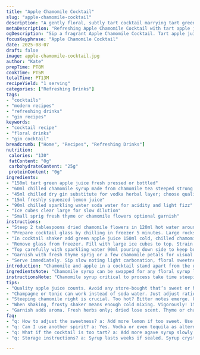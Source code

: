 ```yaml
---
title: "Apple Chamomile Cocktail"
slug: "apple-chamomile-cocktail"
description: "A gently floral, subtly tart cocktail marrying tart green apple with soothing chamomile tea. Uses chamomile infused syrup for sweetness and depth, with a splash of lemon for brightness. Simple, clean, lightly effervescent with soda water. No dairy nuts gluten eggs here. Swapped honey for agave syrup to alter sweetness profile; replaced vodka with gin for botanical complexity. Shake vigorously to marry flavors, strain over ice that clinks against glass. Fresh chamomile flowers or thyme sprig garnish for slight herbal aroma. Drinks well chilled, crisp mouthfeel, slight fizz tickles tongue. Aromatic, refreshing, easy to build at home bar without fuss or bells."
metaDescription: "Refreshing Apple Chamomile Cocktail with tart apple juice and floral chamomile syrup. Perfect balance of bright flavors for a soothing sip."
ogDescription: "Sip a fragrant Apple Chamomile Cocktail. Tart apple juice meets soothing chamomile syrup; bright, fizzy, and aromatic."
focusKeyphrase: "Apple Chamomile Cocktail"
date: 2025-08-07
draft: false
image: apple-chamomile-cocktail.jpg
author: "Kate"
prepTime: PT8M
cookTime: PT5M
totalTime: PT13M
recipeYield: "1 serving"
categories: ["Refreshing Drinks"]
tags:
- "cocktails"
- "modern recipes"
- "refreshing drinks"
- "gin recipes"
keywords:
- "cocktail recipe"
- "floral drinks"
- "gin cocktail"
breadcrumb: ["Home", "Recipes", "Refreshing Drinks"]
nutrition: 
 calories: "130"
 fatContent: "0g"
 carbohydrateContent: "25g"
 proteinContent: "0g"
ingredients:
- "150ml tart green apple juice fresh pressed or bottled"
- "60ml chilled chamomile syrup made from chamomile tea steeped strong and agave syrup"
- "45ml chilled dry gin substitute for vodka herbal layer; choose quality brand"
- "15ml freshly squeezed lemon juice"
- "90ml chilled sparkling water soda water for acidity and light fizz"
- "Ice cubes clear large for slow dilution"
- "Small sprig fresh thyme or chamomile flowers optional garnish"
instructions:
- "Steep 2 tablespoons dried chamomile flowers in 120ml hot water around 90C not boiling for 7 minutes. Strain through fine sieve. While still warm stir in 50ml agave syrup. Cool syrup completely in fridge minimum 15 minutes; syrup thickens slightly when cold."
- "Prepare cocktail glass by chilling in freezer 5 minutes. Large rocks ice ready."
- "In cocktail shaker add green apple juice 150ml cold, chilled chamomile syrup 60ml, lemon juice 15ml, gin 45ml. Add handful ice cubes. Seal and shake vigorously about 15 seconds. Shake hard enough to slightly frost shaker exterior feels cold to touch; good emulsion, texture forms."
- "Remove glass from freezer. Fill with large ice cubes to top. Strain cocktail mixture over ice smoothly; glass rattles from ice clacking against sides."
- "Top carefully with sparkling water 90ml pouring down side to keep bubbles intact. Stir gently once with bar spoon or straw left side swirling clockwise around glass bowl. Avoid over stirring or fizz dies off."
- "Garnish with fresh thyme sprig or a few chamomile petals for visual herbal hint and aroma."
- "Serve immediately. Sip slow noting light carbonation, floral sweetness and tart apple balance."
introduction: "Chamomile and apple in a cocktail stand apart from the usual citrus and bitters routine. Start with a base of clean pressed green apple juice, tart but high acidity. Chamomile syrup replaces simple syrup here not just adding sweetness but an aromatic floral undercurrent; steep carefully, not too hot or bitter notes creep in from the flowers. Gin rather than vodka, herbal notes syncing well with chamomile, matching this mellow flavor. Lemon juice kicks brightness balancing everything. Soda water finishes with a fizzy tingle not masking but elevating the blend. Keeps you alert to subtle aromas and tastes in a way straight spirits seldom do. Use large ice cubes slower melt, avoid watering down too fast. The fresh thyme or chamomile petals garnish doesn't just look good they release delicate herbal scents when glass is lifted, inviting another sip. Quick pre-chill glass, shake the mix cold; texture matters as much as flavor here. Citrus splashes don't overwhelm the floral, and it's that delicate balance worth chasing."
ingredientsNote: "Chamomile syrup can be swapped for any floral syrup like lavender if you want a twist but chamomile best for mellow earthiness. Agave replaces honey here—more neutral sweetness with less viscosity; easy to dissolve cold, ensures syrup doesn’t crystallize in fridge. Use fresh-pressed or high-quality tart green apple juice avoid sweet commercial blends with additives that throw flavor off. Gin choice affects end flavor a lot; herbal or citrus-heavy gin works well but avoid colors or strong juniper dominance as they can overload chamomile's subtle profile. Lemon juice must be fresh not bottled; acidity is key to balancing sweetness and floral notes. Soda water—plain or lightly mineralized—doesn’t compete but adds texture and sparkle. Ice cubes large and clear not crushed reduce rapid dilution, keep cocktail balanced longer. For garnish fresh herbs only; dried lose aroma and can add dust or grit. If thyme unavailable, use another fresh herb with mild aroma."
instructionsNote: "Chamomile syrup critical to process take time steeping at right temp 85-90C; hotter water burns flowers making syrup bitter. Strain immediately so no sediment. Cool fully before using to prevent cocktail dilution or taste loss. Use cocktail shaker for efficient chilling and emulsification; vigorous shake about 15 seconds ideal—too short, inadequate mixing; too long warms mix. Test foam or frost forming on shaker shows effort enough. Pre-chill glass reduces ice melting when poured, maintaining flavor concentration. Pour soda gently down inside glass side keeps bubbles longer, better texture. Stirring only once or twice minimum to distribute fizz without collapse. Garnish last step; aromatic herbs release scent as liquid warms. Serve quickly because carbonation decreases fast. Watch ice melt—too fast means shake or glass not chilled enough. If cloudy cocktail, strain twice; sediment masks clarity. If cocktail too sweet adjust syrup quantity next round. Balance acidity by adding lemon slowly tasting as you go. Efficient bar technique: prepare syrup batch in advance, cool overnight. Build cocktail components in order to speed service."
tips:
- "Quality apple juice counts. Avoid any store-bought that’s sweet or has additives. Fresh pressed is key. Tart balances floral notes. Proper acidity."
- "Champagne or tonic can work instead of soda water. Just adjust ratios. Keep bubbles. Bigger ice cubes slow dilution. Don't rush the melting process."
- "Steeping chamomile right is crucial. Too hot? Bitter notes emerge. 85-90C is best. Strain immediately. Sediment? Not good. Fine sieve is essential."
- "When shaking, frosty shaker means enough cold mixing. Vigorously! 15 seconds is ideal. Mix well to combine flavors but don’t overdo. Warmth is enemy."
- "Garnish adds aroma. Fresh herbs only; dried lose scent. Thyme or chamomile petals release nice aromas. Inviting as you sip. Focus on refreshing scent."
faq:
- "q: How to adjust the sweetness? a: Add more lemon if too sweet. Use less syrup next round too. Balance adjustments possible."
- "q: Can I use another spirit? a: Yes. Vodka or even tequila as alternatives. Changes flavor profile; vodka keeps it clean. Gin adds depth though."
- "q: What if the cocktail is too tart? a: Add more agave syrup slowly. Taste as you go. Don’t rush unless you need quick fix."
- "q: Storage instructions? a: Syrup lasts weeks if sealed. Syrup crystallizes? Warm to dissolve. Keep cocktail components separate for freshness."

---
```

